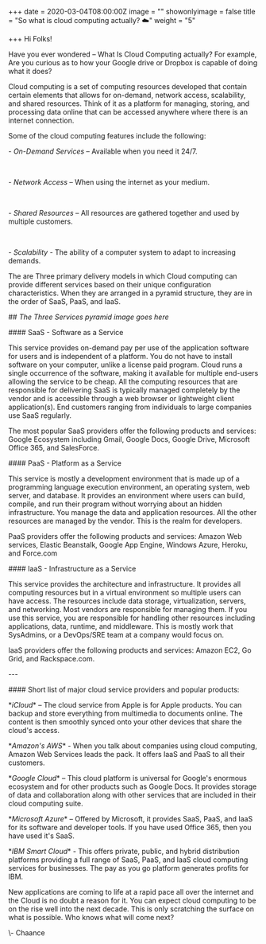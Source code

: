 +++
date = 2020-03-04T08:00:00Z
image = ""
showonlyimage = false
title = "So what is cloud computing actually? ☁️"
weight = "5"

+++
Hi Folks!

Have you ever wondered – What Is Cloud Computing actually? For example, Are you curious as to how your Google drive or Dropbox is capable of doing what it does? 

Cloud computing is a set of computing resources developed that contain certain elements that allows for on-demand, network access, scalability, and shared resources. Think of it as a platform for managing, storing, and processing data online that can be accessed anywhere where there is an internet connection. 

Some of the cloud computing features include the following: 

\- _On-Demand Services_ – Available when you need it 24/7.

 &nbsp;

\- _Network Access_ – When using the internet as your medium.

 &nbsp; 

\- _Shared Resources_ – All resources are gathered together and used by multiple customers.

 &nbsp; 

\- _Scalability_ - The ability of a computer system to adapt to increasing demands. 

The are Three primary delivery models in which Cloud computing can provide different services based on their unique configuration characteristics. When they are arranged in a pyramid structure, they are in the order of SaaS, PaaS, and IaaS. 

\## _The Three Services pyramid image goes here_

\#### SaaS - Software as a Service

This service provides on-demand pay per use of the application software for users and is independent of a platform. You do not have to install software on your computer, unlike a license paid program. Cloud runs a single occurrence of the software, making it available for multiple end-users allowing the service to be cheap. All the computing resources that are responsible for delivering SaaS is typically managed completely by the vendor and is accessible through a web browser or lightweight client application(s). End customers ranging from individuals to large companies use SaaS regularly. 

The most popular SaaS providers offer the following products and services: Google Ecosystem including Gmail, Google Docs, Google Drive, Microsoft Office 365, and SalesForce. 

\#### PaaS - Platform as a Service

This service is mostly a development environment that is made up of a programming language execution environment, an operating system, web server, and database. It provides an environment where users can build, compile, and run their program without worrying about an hidden infrastructure. You manage the data and application resources. All the other resources are managed by the vendor. This is the realm for developers. 

PaaS providers offer the following products and services: Amazon Web services, Elastic Beanstalk, Google App Engine, Windows Azure, Heroku, and Force.com  

\#### IaaS - Infrastructure as a Service

This service provides the architecture and infrastructure. It provides all computing resources but in a virtual environment so multiple users can have access. The resources include data storage, virtualization, servers, and networking. Most vendors are responsible for managing them. If you use this service, you are responsible for handling other resources including applications, data, runtime, and middleware. This is mostly work that SysAdmins, or a DevOps/SRE team at a company would focus on. 

IaaS providers offer the following products and services: Amazon EC2, Go Grid, and Rackspace.com.

\---

\#### Short list of major cloud service providers and popular products:  

\**iCloud** – The cloud service from Apple is for Apple products. You can backup and store everything from multimedia to documents online. The content is then smoothly synced onto your other devices that share the cloud's access. 

\**Amazon's AWS** - When you talk about companies using cloud computing, Amazon Web Services leads the pack. It offers IaaS and PaaS to all their customers. 

\**Google Cloud** – This cloud platform is universal for Google's enormous ecosystem and for other products such as Google Docs. It provides storage of data and collaboration along with other services that are included in their cloud computing suite.  

\**Microsoft Azure** – Offered by Microsoft, it provides SaaS, PaaS, and IaaS for its software and developer tools. If you have used Office 365, then you have used it's SaaS.  

\**IBM Smart Cloud** - This offers private, public, and hybrid distribution platforms providing a full range of SaaS, PaaS, and IaaS cloud computing services for businesses. The pay as you go platform generates profits for IBM.  

New applications are coming to life at a rapid pace all over the internet and the Cloud is no doubt a reason for it. You can expect cloud computing to be on the rise well into the next decade. This is only scratching the surface on what is possible. Who knows what will come next? 

\\- Chaance